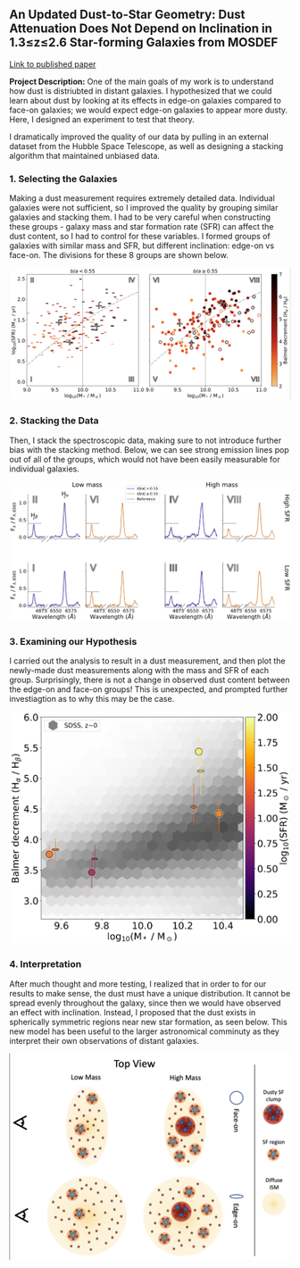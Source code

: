 ## An Updated Dust-to-Star Geometry: Dust Attenuation Does Not Depend on Inclination in 1.3≤z≤2.6 Star-forming Galaxies from MOSDEF

[Link to published paper](https://iopscience.iop.org/article/10.3847/1538-4357/accdd1/pdf)

**Project Description:** One of the main goals of my work is to understand how dust is distriubted in distant galaxies. I hypothesized that we could learn about dust by looking at its effects in edge-on galaxies compared to face-on galaxies; we would expect edge-on galaxies to appear more dusty. Here, I designed an experiment to test that theory.

I dramatically improved the quality of our data by pulling in an external dataset from the Hubble Space Telescope, as well as designing a stacking algorithm that maintained unbiased data.

### 1. Selecting the Galaxies

Making a dust measurement requires extremely detailed data. Individual galaxies were not sufficient, so I improved the quality by grouping similar galaxies and stacking them. I had to be very careful when constructing these groups - galaxy mass and star formation rate (SFR) can affect the dust content, so I had to control for these variables. I formed groups of galaxies with similar mass and SFR, but different inclination: edge-on vs face-on. The divisions for these 8 groups are shown below.

<img src="images/paper1/Sample_Select.png?raw=true"/>

### 2. Stacking the Data

Then, I stack the spectroscopic data, making sure to not introduce further bias with the stacking method. Below, we can see strong emission lines pop out of all of the groups, which would not have been easily measurable for individual galaxies. 

<img src="images/paper1/Stacked_Spectra.png?raw=true"/>

### 3. Examining our Hypothesis

I carried out the analysis to result in a dust measurement, and then plot the newly-made dust measurements along with the mass and SFR of each group. Surprisingly, there is not a change in observed dust content between the edge-on and face-on groups! This is unexpected, and prompted further investiagtion as to why this may be the case. 

<img src="images/paper1/Main_Plot.png?raw=true"/>


### 4. Interpretation

After much thought and more testing, I realized that in order to for our results to make sense, the dust must have a unique distribution. It cannot be spread evenly throughout the galaxy, since then we would have observed an effect with inclination. Instead, I proposed that the dust exists in spherically symmetric regions near new star formation, as seen below. This new model has been useful to the larger astronomical comminuty as they interpret their own observations of distant galaxies. 

<img src="images/paper1/Dust_Model.png?raw=true"/>


